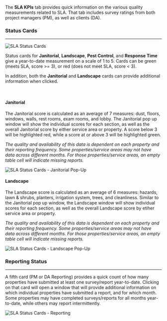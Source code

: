 The **SLA KPIs** tab provides quick information on the various quality measurements 
related to SLA. That tab includes survey ratings from both project managers (PM),
as well as clients (DA). 

### Status Cards
----------------
<img src='images/help/slakpis-cards.png' class='img-responsive img-thumbnail' alt = 'SLA Status Cards'/>

Status cards for **Janitorial**, **Landscape**, **Pest Control**, and **Response Time** 
give a year-to-date measurement on a scale of 1 to 5. Cards can be green (meets SLA, 
score >= 3), or red (does not meet SLA, score < 3). 

In addition, both the **Janitorial** and **Landscape** cards can provide additional 
information when clicked.

<br />

#### Janitorial
The Janitorial score is calculated as an average of 7 measures: dust, floors, 
windows, walls, rest rooms, exam rooms, and lobby. The Janitorial pop up window
will show the individual scores for each section, as well as the overall Janitorial 
score by either service area or property. A score below 3 will be highlighted red, 
while a score at or above 3 will be highlighted green.

*The quality and availability of this data is dependent on each property and their 
reporting frequency. Some properties/service areas may not have data across different months. 
For those properties/service areas, an empty table cell will indicate missing reports.*

<img src='images/help/slakpis-janitorial.png' class='img-responsive img-thumbnail' alt = 'SLA Status Cards - Janitorial Pop-Up'/>

<br />

#### Landscape
The Landscape score is calculated as an average of 6 measures: hazards, 
lawn & shrubs, planters, irrigation system, trees, and cleanliness. Similar to the 
Janitorial pop up window, the Landscape window will show individual scores for each
section, as well as the overall Landscape score by etiher service area or property.

*The quality and availability of this data is dependent on each property and their 
reporting frequency. Some properties/service areas may not have data across different months. 
For those properties/service areas, an empty table cell will indicate missing reports.*

<img src='images/help/slakpis-landscape.png' class='img-responsive img-thumbnail' alt = 'SLA Status Cards - Landscape Pop-Up'/>

### Reporting Status
--------------------
A fifth card (PM or DA Reporting) provides a quick count of how many properties have 
submitted at least one survey/report year-to-date. Clicking on that card will open 
a window that will provide additional information on which individual properties 
have submitted a report, and for which month. Some properties may have completed surveys/reports
for all months year-to-date, while others may report intermittently.

<img src='images/help/slakpis-reporting.png' class='img-responsive img-thumbnail' alt = 'SLA Status Cards - Reporting'/>
